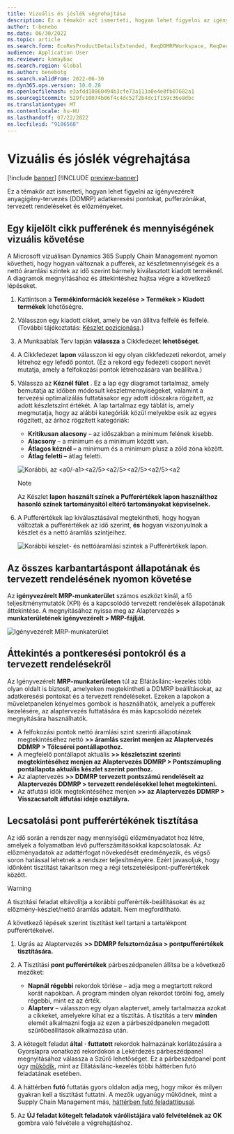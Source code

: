 ```yaml
---
title: Vizuális és jóslék végrehajtása
description: Ez a témakör azt ismerteti, hogyan lehet figyelni az igényvezérelt anyagigény-tervezés (DDMRP) adatkeresési pontokat, pufferzónákat, tervezett rendeléseket és előzményeket.
author: t-benebo
ms.date: 06/30/2022
ms.topic: article
ms.search.form: EcoResProductDetailsExtended, ReqDDMRPWorkspace, ReqDecouplingPointsStatusByNetFlow, ReqDecouplingPointStatusByOnHand, ReqPlannedOrderForm, ReqItemDecoupledLeadTime
audience: Application User
ms.reviewer: kamaybac
ms.search.region: Global
ms.author: benebotg
ms.search.validFrom: 2022-06-30
ms.dyn365.ops.version: 10.0.28
ms.openlocfilehash: e3afdd10860494b3cfe73a113a0e4e8fb07682a1
ms.sourcegitcommit: 529fc10074b06f4c4dc52f2b4dc1f159c36e8dbc
ms.translationtype: MT
ms.contentlocale: hu-HU
ms.lasthandoff: 07/22/2022
ms.locfileid: "9186568"
---
```

# <a name="visual-and-collaborative-execution"></a>Vizuális és jóslék végrehajtása

[!include [banner](../../includes/banner.md)]
[!INCLUDE [preview-banner](../../includes/preview-banner.md)]

Ez a témakör azt ismerteti, hogyan lehet figyelni az igényvezérelt anyagigény-tervezés (DDMRP) adatkeresési pontokat, pufferzónákat, tervezett rendeléseket és előzményeket.

## <a name="visually-track-buffers-and-quantities-for-a-selected-item"></a>Egy kijelölt cikk pufferének és mennyiségének vizuális követése

A Microsoft vizuálisan Dynamics 365 Supply Chain Management nyomon követheti, hogy hogyan változnak a pufferek, az készletmennyiségek és a nettó áramlási szintek az idő szerint bármely kiválasztott kiadott terméknél. A diagramok megnyitásához és áttekintéshez hajtsa végre a következő lépéseket.

1. Kattintson a **Termékinformációk kezelése \> Termékek \> Kiadott termékek** lehetőségre.
1. Válasszon egy kiadott cikket, amely be van állítva felfelé és felfelé. (További tájékoztatás: [Készlet pozicionása](ddmrp-inventory-positioning.md).)
1. A Munkaablak Terv lapján **válassza** a Cikkfedezet **lehetőséget**.
1. A Cikkfedezet **lapon** válasszon ki egy olyan cikkfedezeti rekordot, amely létrehoz egy lefedő pontot. (Ez a rekord egy fedezeti csoport nevét mutatja, amely a felfokozási pontok létrehozására van beállítva.)
1. Válassza az **Kéznél fület** . Ez a lap egy diagramot tartalmaz, amely bemutatja az időben módosult készletmennyiségeket, valamint a tervezési optimalizálás futtatásakor egy adott időszakra rögzített, az adott készletszint értékét. A lap tartalmaz egy táblát is, amely megmutatja, hogy az alábbi kategóriák közül melyekbe esik az egyes rögzített, az árhoz rögzített kategóriák:

    - **Kritikusan alacsony** – az időszakban a minimum felének kisebb.
    - **Alacsony** – a minimum és a minimum között van.
    - **Átlagos kéznél –** a minimum és a minimum plusz a zöld zóna között.
    - **Átlag feletti –** átlag feletti.

    ![Korábbi, az <a0/-a1><a2/5><a2/5><a2/5><a2/5><a2](media/ddmrp-on-hand-graph.png "Korábbi, az <a0/-a1><a2/<a2/5><a2/<a2/<a")

    > [!NOTE]
    > Az Készlet **lapon** **használt színek a Pufferértékek lapon használthoz hasonló színek tartományaitól eltérő tartományokat képviselnek.**

1. A Pufferértékek lap kiválasztásával megtekintheti, hogy hogyan változtak a pufferértékek az idő szerint, **és** hogyan viszonyulnak a készlet és a nettó áramlás szintjeihez.

    ![Korábbi készlet- és nettóáramlási szintek a Pufferértékek lapon.](media/ddmrp-buffer-values-graph.png "Korábbi készlet- és nettóáramlási szintek a Pufferértékek lapon")

## <a name="track-the-status-and-planned-orders-for-all-decoupling-points"></a>Az összes karbantartáspont állapotának és tervezett rendelésének nyomon követése

Az **igényvezérelt MRP-munkaterület** számos eszközt kínál, a fő teljesítménymutatók (KPI) és a kapcsolódó tervezett rendelések állapotának áttekintése. A megnyitásához nyissa meg az Alaptervezés **\> munkaterületének igényvezérelt \> MRP-fájlját**.

![Igényvezérelt MRP-munkaterület](media/ddmrp-workspace.png "Igényvezérelt MRP-munkaterület")

## <a name="get-overviews-of-decoupling-points-and-planned-orders"></a>Áttekintés a pontkeresési pontokról és a tervezett rendelésekről

Az Igényvezérelt **MRP-munkaterületen** túl az Ellátásilánc-kezelés több olyan oldalt is biztosít, amelyeken megtekintheti a DDMRP beállításokat, az adatkeresési pontokat és a tervezett rendeléseket. Ezeken a lapokon a műveletpanelen kényelmes gombok is használhatók, amelyek a pufferek kezelésére, az alaptervezés futtatására és más kapcsolódó nézetek megnyitására használhatók.

- A felfokozási pontok nettó áramlási szint szerinti állapotának megtekintéséhez nettó **\>\> áramlás szerint menjen az Alaptervezés DDMRP \> Tölcsérei pontállapothoz.**
- A megfelelő pontállapot aktuális **\>\> készletszint szerinti megtekintéséhez menjen az Alaptervezés DDMRP \> Pontszámupling pontállapota aktuális készlet szerint ponthoz.**
- Az alaptervezés **\>\> DDMRP tervezett pontszámú rendeléseit az Alaptervezés DDMRP \> tervezett rendelésekkel lehet megtekinteni.**
- Az átfutási idők megtekintéséhez menjen **\>\> az Alaptervezés DDMRP \> Visszacsatolt átfutási ideje osztályra.**

## <a name="clean-up-decoupling-point-buffer-values"></a>Lecsatolási pont pufferértékének tisztítása

Az idő során a rendszer nagy mennyiségű előzményadatot hoz létre, amelyek a folyamatban lévő pufferszámításokkal kapcsolatosak. Az előzményadatok az adattérfogat növekedését eredményezik, és végső soron hatással lehetnek a rendszer teljesítményére. Ezért javasoljuk, hogy időnként tisztítást takarítson meg a régi tetszetelésipont-pufferértékek között.

> [!WARNING]
> A tisztítási feladat eltávolítja a korábbi pufferérték-beállításokat és az előzmény-készlet/nettó áramlás adatait. Nem megfordítható.

A következő lépések szerint tisztítást kell tartani a tartalékpont pufferértékeivel.

1. Ugrás az Alaptervezés **\>\> DDMRP felsztornózása \> pontpufferértékek tisztítására.**
1. A Tisztítási **pont pufferértékek** párbeszédpanelen állítsa be a következő mezőket:

    - **Napnál régebbi** rekordok törlése – adja meg a megtartott rekord korát napokban. A program minden olyan rekordot törölni fog, amely régebbi, mint ez az érték.
    - **Alapterv** – válasszon egy olyan alaptervet, amely tartalmazza azokat a cikkeket, amelyekre kihat ez a tisztítás. A tisztítás a terv **minden** elemét alkalmazni fogja az ezen a párbeszédpanelen megadott szűrőbeállítások alkalmazása után.

1. A kötegelt feladat **által** **·** **futtatott** rekordok halmazának korlátozására a Gyorslapra vonatkozó rekordokon a Lekérdezés párbeszédpanel megnyitásához válassza a Szűrő lehetőséget. Ez a párbeszédpanel pont úgy [működik](../../../fin-ops-core/dev-itpro/sysadmin/batch-processing-overview.md), mint az Ellátásilánc-kezelés többi háttérben futó feladatának esetében.
1. A háttérben **futó** futtatás gyors oldalon adja meg, hogy mikor és milyen gyakran kell a tisztítást futtatni. A mezők ugyanúgy működnek, mint a Supply Chain Management más, [háttérben futó feladattípusai](../../../fin-ops-core/dev-itpro/sysadmin/batch-processing-overview.md).
1. Az **ÚJ feladat kötegelt feladatok várólistájára való felvételének az OK** gombra való felvétele a végrehajtáshoz.

